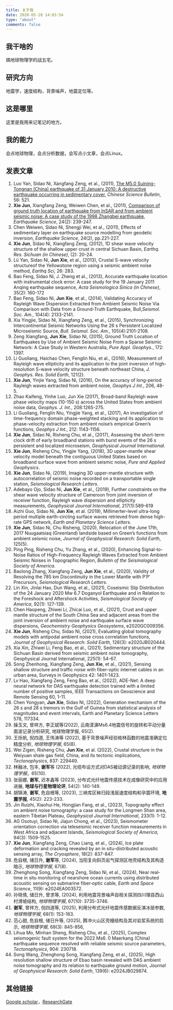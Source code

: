 ```yaml
---
title: 关于我
date: 2020-05-28 14:03:54
type: "about"
comments: false
---
```

## 我干啥的
搞地球物理学的战五宅。

## 研究方向
地震学，速度结构，背景噪声，地震定位等。

## 这是哪里
这里是我用来记笔记的地方。

## 我的能力
会点地球物理，会点分析数据，会写点小文章，会点Linux。

## 发表文章 
1. Luo Yan, Sidao Ni, Xangfang Zeng, et al., (2011), [The M5.0 Suining-Tongnan (China) earthquake of 31 January 2010: A destructive earthquake occurring in sedimentary cover](https://link.springer.com/article/10.1007/s11434-010-4276-2), *Chinese Science Bulletin*, 56: 521.
2. **Xie Jun**, Xiangfang Zeng, Weiwen Chen, et al., (2011), [Comparison of ground truth location of earthquake from InSAR and from ambient seismic noise: A case study of the 1998 Zhangbei earthquake](https://link.springer.com/article/10.1007/s11589-010-0788-5), *Earthquake Science*, 24(2): 239-247.
3. Chen Weiwen, Sidao Ni, Shengji Wei, et al., (2011), Effects of sedimentary layer on earthquake source modelling from geodetic inversion, *Earthquake Science*, 24(2), pp.221-227.
4. **Xie Jun**, Sidao Ni, Xiangfang Zeng, (2012), 1D shear wave velocity structure of the shallow upper crust in central Sichuan Basin, *Earthq. Res. Sichuan (in Chinese)*, (2): 20-24.
5. Lü Yan, Sidao Ni, **Jun Xie**, et al., (2013), Crustal S-wave velocity structureof the Yellowstone region using a seismic ambient noise method, *Earthq Sci*, 26: 283.
6. Bao Feng, Sidao Ni, J. Zheng et al., (2013), Accurate earthquake location with instrumental clock error: A case study for the 19 January 2011 Anqing earthquake sequence, *Acta Seismologica Sinica (in Chinese)*, 35(2): 160-172
7. Bao Feng, Sidao Ni, **Jun Xie**, et al., (2014), Validating Accuracy of Rayleigh Wave Dispersion Extracted from Ambient Seismic Noise Via Comparison with Data from a Ground-Truth Earthquake, Bull,*Seismol. Soc. Am.*, 104(4): 2133-2141.
8. Xia Yingjie, Sidao Ni, Xiangfang Zeng, et al., (2015), Synchronizing Intercontinental Seismic Networks Using the 26 s Persistent Localized Microseismic Source, *Bull. Seismol. Soc. Am.*, 105(4):2101-2108.
9. Zeng Xiangfang, **Jun Xie**, Sidao Ni, (2015), Ground Truth Location of Earthquakes by Use of Ambient Seismic Noise From a Sparse Seismic Network: A Case Study in Western Australia, *Pure Appl. Geophys.*, 172: 1397.
10. Li Guoliang, Haichao Chen, Fenglin Niu, et al., (2016), Measurement of Rayleigh wave ellipticity and its application to the joint inversion of high-resolution S-wave velocity structure beneath northeast China, *J. Geophys. Res. Solid Earth*, 121(2).
11. **Xie Jun**, Yinjie Yang, Sidao Ni, (2016), On the accuracy of long-period Rayleigh waves extracted from ambient noise, *Geophys J Int.*, 206, 48-5.
12. Zhao Kaifeng, Yinhe Luo, Jun Xie (2017), Broad-band Rayleigh wave phase velocity maps (10-150 s) across the United States from ambient noise data, *Geophys. J. Int.*, 208:1265-275.
13. Li Guoliang, Fenglin Niu, Yingjie Yang, et al., (2017), An investigation of time-frequency domain phase-weighted stacking and its application to phase-velocity extraction from ambient noise’s empirical Green’s functions, *Geophys J Int.*, 212: 1143-1156.
14. **Xie Jun**, Sidao Ni, Risheng Chu, et al., (2017), Assessing the short-term clock drift of early broadband stations with burst events of the 26 s persistent and localized microseism, *Geophysical Journal International*.
15. **Xie Jun**, Risheng Chu, Yingjie Yang, (2018), 3D upper-mantle shear velocity model beneath the contiguous United States based on broadband surface wave from ambient seismic noise, *Pure and Applied Geophysics*.
16. **Xie Jun**, Sidao Ni, (2019), Imaging 3D upper-mantle structure with autocorrelation of seismic noise recorded on a transportable single station, *Seismological Research Letters*.
17. Adebayo Ojo, Sidao Ni, **Jun Xie**, et al., (2019), Further constraints on the shear wave velocity structure of Cameroon from joint inversion of receiver function, Rayleigh wave dispersion and ellipticity measurements, *Geophysical Journal International*, 217(1):589-619
18. Aizhi Guo, Sidao Ni, **Jun Xie**, et al. (2019), Millimerter-level ultra-long period multiple earth-circling surface waves retrieved from dense high-rate GPS network, *Earth and Planetary Science Letters*.
19. **Xie Jun**, Sidao Ni, Chu Risheng, (2020), Relocation of the June 17th, 2017 Nuugaatsiaq (Greenland) landside based on Green’s functions from ambient seismic noise, *Journal of Geophysical Research: Solid Earth*, 125(5).
20. Ping Ping, Risheng Chu, Yu Zhang, et al., (2020), Enhancing Signal-to-Noise Ratios of High-Frequency Rayleigh Waves Extracted from Ambient Seismic Noises in Topographic Region, *Bulletin of the Seismological Society of America*.
21. Baolong Zhang, Xiangfang Zeng, **Jun Xie**, et al., (2020), Validity of Resolving the 785 km Discontinuity in the Lower Mantle with P′P′ Precursors, *Seismological Research Letters*.
22. Lin Xin, Jinlai Hao, Dun Wang, et al., (2021), Coseismic Slip Distribution of the 24 January 2020 Mw 6.7 Doganyol Earthquake and in Relation to the Foreshock and Aftershock Activities, *Seismological Society of America*, 92(1): 127-139.
23. Chen Haopeng, Zhiwei Li, Zhicai Luo, et al., (2021), Crust and upper mantle structure of the South China Sea and adjacent areas from the joint inversion of ambient noise and earthquake surface wave dispersions, *Geochemistry Geophysics Geosystems*, e2020GC009356.
24. **Xie Jun**, Risheng Chu, Sidao Ni, (2021), Evaluating global tomography models with antipodal ambient noise cross correlation functions, *Journal of Geophysical Research: Solid Earth*, 126(3): e2020JB020444.
25. Xia Xin, Zhiwei Li, Feng Bao, et al., (2021), Sedimentary structure of the Sichuan Basin derived from seismic ambient noise tomography, Geophysical Journal International, 225(1): 54-67.
26. Song Zhenhong, Xiangfang Zeng, **Jun Xie**, et al., (2021), Sensing shallow structure and traffic noise with fiber-optic internet cables in an urban area, Surveys in Geophysics 42: 1401-1423.
27. Lv Hao, Xiangfang Zeng, Feng Bao, et al., (2022), ADE-Net: A deep neural network for DAS earthquake detection trained with a limited number of positive samples, IEEE Transactions on Geoscience and Remote Sensing 60, 1-11.
28. Chen Yongyan, **Jun Xie**, Sidao Ni, (2022), Generation mechanism of the 26 s and 28 s tremors in the Gulf of Guinea from statistical analysis of magnitudes and event intervals, Earth and Planetary Science Letters 578, 117334.
29. 操玉文, 曾祥方, 李正斌等(2022), 云南漾濞Ms6.4地震信号的旋转和平动分量面波记录分析研究, 地球物理学报, 65(2).
30. 王烁帆, 倪四道, 王伟涛等 (2022), 基于背景噪声经验格林函数的地震准确定位精度分析, *地球物理学报*, 65(8).
31. Wei Zigen, Risheng Chu, **Jun Xie**, et al. (2022), Crustal structure in the Weiyuan shale gas field, China, and its tectonic implications, *Tectonophysics*, 837: 229449.
32. 林融冰, 包丰, **谢军**等 (2022), 光缆布设方式对DAS被动源记录的影响, *地球物理学报*，65(10).
33. 张丽娜, **谢军**, 迟本鑫等 (2023), 分布式光纤地震传感技术在成像研究中的应用进展, **地球与行星物理论评**, 54(2): 140-149.
34. 胡锦涛, **谢军**, 危自根等, (2023), 三峡库区秭归段浅层速度结构和孕震环境, **地震学报**, 45(2): 223-233.
35. Jin Ruizhi, Xiaohui He, Hongjian Fang, et al., (2023), Topography effect on ambient noise tomography: a case study for the Longmen Shan area, eastern Tibetan Plateau, *Geophysical Journal International*, 233(1): 1-12.
36. AG Osotuyi, Sidao Ni, Jiajun Chong, et al., (2023), Seismometer orientation correction via teleseismic receiver function measurements in West Africa and adjacent Islands, *Seismological Society of America*, 94(3): 1509-1525.
37. **Xie Jun**, Xiangfang Zeng, Chao Liang, et al., (2024), Ice plate deformation and cracking revealed by an in situ-distributed acoustic sensing array, *The Cryosphere*, 18(2): 837-847. 
38. 危自根, 储日升, **谢军**等, (2024), 当阳复向斜页岩气探测区地壳结构及其构造暗示, *地球物理学报*, 67(8).
39. Zhenghong Song, Xiangfang Zeng, Sidao Ni, et al., (2024), Near real‐time in situ monitoring of nearshore ocean currents using distributed acoustic sensing on submarine fiber‐optic cable, *Earth and Space Science*, 11(9): e2024EA003572.
40. 孙晓倩, 储日升, 曾求等, (2024), 利用地震背景噪声自相关探测四川理县西山村滑坡结构, *地球物理学报*, 67(10): 3735-3746.
41. **谢军**, 曾祥方, 倪四道等, (2025), 利用分布式光纤地震传感数据反演冰层参数, *地球物理学报*, 68(1): 153-163.
42. 范心甜, 危自根, 储日升等, (2025), 腾冲火山区壳幔结构及其对岩浆系统的启示, *地球物理学报*, 68(3): 845-856,
43. Lihua Mo, Minhan Sheng, Risheng Chu, et al., (2025), Complex seismogenic fault system for the 2022 Ms6. 0 Maerkang (China) earthquake sequence resolved with reliable seismic source parameters, *Tectonophysics*, 904: 230718.
44. Song Wang, Zhenghong Song, Xiangfang Zeng, et al., (2025), High resolution shallow structure of Ebao basin revealed with DAS ambient noise tomography and its relation to earthquake ground motion, *Journal of Geophysical Research: Solid Earth*, 139(6): e2024JB029874.
## 其他链接
[Google scholar](https://scholar.google.com/citations?user=HlONCtkAAAAJ&hl=en)，[ResearchGate](https://www.researchgate.net/profile/Jun_Xie6)
